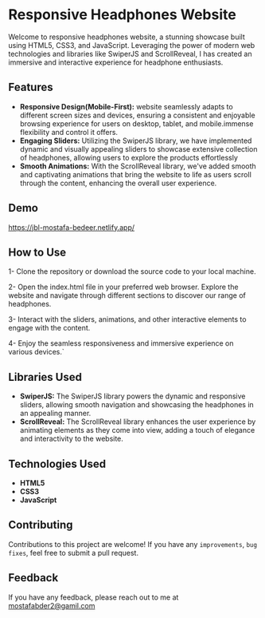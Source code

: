 # Responsive Headphones Website

Welcome to responsive headphones website, a stunning showcase built using HTML5, CSS3, and JavaScript. Leveraging the power of modern web technologies and libraries like SwiperJS and ScrollReveal, I has created an immersive and interactive experience for headphone enthusiasts.

## Features

- **Responsive Design(Mobile-First):** website seamlessly adapts to different screen sizes and devices, ensuring a consistent and enjoyable browsing experience for users on desktop, tablet, and mobile.immense flexibility and control it offers.
- **Engaging Sliders:** Utilizing the SwiperJS library, we have implemented dynamic and visually appealing sliders to showcase extensive collection of headphones, allowing users to explore the products effortlessly
- **Smooth Animations:** With the ScrollReveal library, we've added smooth and captivating animations that bring the website to life as users scroll through the content, enhancing the overall user experience.

## Demo

https://jbl-mostafa-bedeer.netlify.app/

## How to Use

1- Clone the repository or download the source code to your local machine.

2- Open the index.html file in your preferred web browser.
Explore the website and navigate through different sections to discover our range of headphones.

3- Interact with the sliders, animations, and other interactive elements to engage with the content.

4- Enjoy the seamless responsiveness and immersive experience on various devices.`

## Libraries Used

- **SwiperJS:** The SwiperJS library powers the dynamic and responsive sliders, allowing smooth navigation and showcasing the headphones in an appealing manner.
- **ScrollReveal:** The ScrollReveal library enhances the user experience by animating elements as they come into view, adding a touch of elegance and interactivity to the website.

## Technologies Used

- **HTML5**
- **CSS3**
- **JavaScript**

## Contributing

Contributions to this project are welcome! If you have any `improvements`, `bug fixes`, feel free to submit a pull request.

## Feedback

If you have any feedback, please reach out to me at mostafabder2@gamil.com
